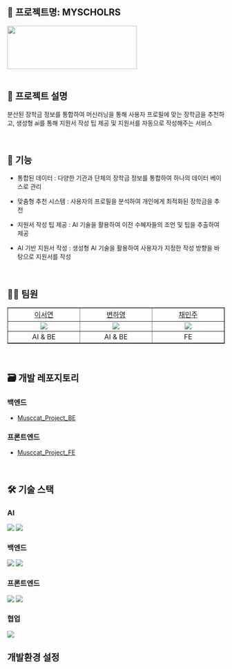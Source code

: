 ## 📍 프로젝트명: MYSCHOLRS

<img src="https://github.com/judymoody59/Musccat_Example/assets/108432112/88a11d1d-c27c-4bef-920d-fdb0b213f21d" width="300" height="100" />
<br>
<br>


## 📒 프로젝트 설명
분산된 장학금 정보를 통합하여 머신러닝을 통해 사용자 프로필에 맞는 장학금을 추천하고, 생성형 ai를 통해 지원서 작성 팁 제공 및 지원서를 자동으로 작성해주는 서비스

<br>

## 📑 기능
- 통합된 데이터 : 다양한 기관과 단체의 장학금 정보를 통합하여 하나의 데이터 베이스로 관리

- 맞춤형 추천 시스템 : 사용자의 프로필을 분석하여 개인에게 최적화된 장학금을 추천

- 지원서 작성 팁 제공 : AI 기술을 활용하여 이전 수혜자들의 조언 및 팁을 추출하여 제공

- AI 기반 지원서 작성 : 생성형 AI 기술을 활용하여 사용자가 지정한 작성 방향을 바탕으로 지원서를 작성

<br>

## 👩‍💻 팀원

<table border="1" cellspacing="0" cellpadding="0" width="90%">
    <tr width="100%">
        <td width="10%" align="center"><a href= "https://github.com/SeoYeomm">이서연</a></td>
        <td width="10%" align="center"><a href= "https://github.com/hayong39">변하영</a></td>
        <td width="10%" align="center"><a href= "https://github.com/judymoody59" width="100px">채민주</a></td>
    </tr>
    <tr width="100%">
        <td width="10%" align="center"><img src = "https://avatars.githubusercontent.com/SeoYeomm"></td>
        <td width="10%" align="center"><img src = "https://avatars.githubusercontent.com/hayong39"/></td>
        <td width="10%" align="center"><img src = "https://avatars.githubusercontent.com/judymoody59"/></td>
    </tr>
    <tr width="100%">
        <td width="10%" align="center">AI & BE</td>
        <td width="10%" align="center">AI & BE</td>
        <td width="10%" align="center">FE</td>
   </tr>
</table>

<br>

## 🗃️ 개발 레포지토리

### 백엔드
  - [Musccat_Project_BE](https://github.com/Musccat/Musccat_Project_BE)
### 프론트엔드
  - [Musccat_Project_FE](https://github.com/Musccat/Musccat_Project_FE)

<br>


## 🛠️ 기술 스택

### AI 
<img src="https://img.shields.io/badge/TensorFlow-FF6F00?style=for-the-badge&logo=TensorFlow&logoColor=white"> <img src="https://img.shields.io/badge/PyTorch-EE4C2C?style=for-the-badge&logo=PyTorch&logoColor=white">

### 백엔드
<img src="https://img.shields.io/badge/Python-3776AB?style=for-the-badge&logo=Python&logoColor=white"> <img src="https://img.shields.io/badge/Django-092E20?style=for-the-badge&logo=Django&logoColor=white">

### 프론트엔드
<img src="https://img.shields.io/badge/React-61DAFB?style=for-the-badge&logo=React&logoColor=black">
<img src="https://img.shields.io/badge/JavaScript-F7DF1E?style=for-the-badge&logo=JavaScript&logoColor=black">

### 협업
<img src="https://img.shields.io/badge/GitHub-181717?style=for-the-badge&logo=GitHub&logoColor=white">

<br>

## 개발환경 설정
